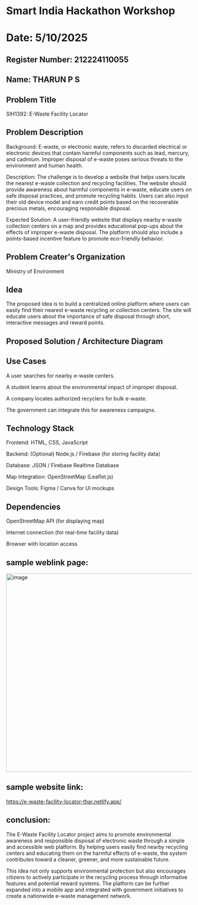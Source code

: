 # Smart India Hackathon Workshop
# Date: 5/10/2025
## Register Number: 212224110055
## Name: THARUN P S
## Problem Title
SIH1392: E-Waste Facility Locator
## Problem Description
Background:
E-waste, or electronic waste, refers to discarded electrical or electronic devices that contain harmful components such as lead, mercury, and cadmium. Improper disposal of e-waste poses serious threats to the environment and human health.

Description:
The challenge is to develop a website that helps users locate the nearest e-waste collection and recycling facilities. The website should provide awareness about harmful components in e-waste, educate users on safe disposal practices, and promote recycling habits. Users can also input their old device model and earn credit points based on the recoverable precious metals, encouraging responsible disposal.

Expected Solution:
A user-friendly website that displays nearby e-waste collection centers on a map and provides educational pop-ups about the effects of improper e-waste disposal. The platform should also include a points-based incentive feature to promote eco-friendly behavior. 

## Problem Creater's Organization
Ministry of Environment

## Idea
The proposed idea is to build a centralized online platform where users can easily find their nearest e-waste recycling or collection centers.
The site will educate users about the importance of safe disposal through short, interactive messages and reward points.

## Proposed Solution / Architecture Diagram


## Use Cases

A user searches for nearby e-waste centers.

A student learns about the environmental impact of improper disposal.

A company locates authorized recyclers for bulk e-waste.

The government can integrate this for awareness campaigns.


## Technology Stack

Frontend: HTML, CSS, JavaScript

Backend: (Optional) Node.js / Firebase (for storing facility data)

Database: JSON / Firebase Realtime Database

Map Integration: OpenStreetMap (Leaflet.js)

Design Tools: Figma / Canva for UI mockups

## Dependencies

OpenStreetMap API (for displaying map)

Internet connection (for real-time facility data)

Browser with location access

## sample weblink page:
<img width="1552" height="538" alt="image" src="https://github.com/user-attachments/assets/78a711c2-82d6-4090-9b48-f22ecbe6af93" />

## sample website link:
https://e-waste-facility-locator-thar.netlify.app/

## conclusion:
The E-Waste Facility Locator project aims to promote environmental awareness and responsible disposal of electronic waste through a simple and accessible web platform. By helping users easily find nearby recycling centers and educating them on the harmful effects of e-waste, the system contributes toward a cleaner, greener, and more sustainable future.

This idea not only supports environmental protection but also encourages citizens to actively participate in the recycling process through informative features and potential reward systems. The platform can be further expanded into a mobile app and integrated with government initiatives to create a nationwide e-waste management network.


